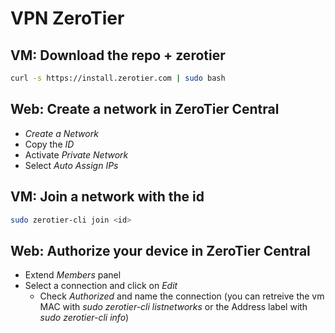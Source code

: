 # VPN ZeroTier
## **VM:** Download the repo + zerotier
```bash
curl -s https://install.zerotier.com | sudo bash
```
## **Web:** Create a network in ZeroTier Central
- _Create a Network_
- Copy the _ID_
- Activate _Private Network_
- Select _Auto Assign IPs_
## **VM:** Join a network with the id
```bash
sudo zerotier-cli join <id>
```
## **Web:** Authorize your device in ZeroTier Central
- Extend _Members_ panel
- Select a connection and click on _Edit_
	- Check _Authorized_ and name the connection (you can retreive the vm MAC with _sudo zerotier-cli listnetworks_ or the Address label with _sudo zerotier-cli info_)
